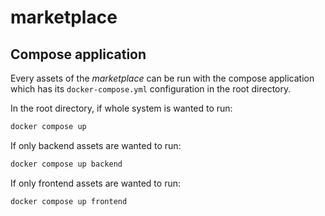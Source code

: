 # marketplace

## Compose application

Every assets of the _marketplace_ can be run with the compose application which has its `docker-compose.yml` configuration in the root directory.

In the root directory, if whole system is wanted to run:
```bash
docker compose up
```
If only backend assets are wanted to run:
```bash
docker compose up backend
```
If only frontend assets are wanted to run:
```bash
docker compose up frontend
```
